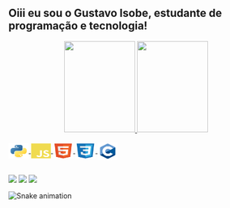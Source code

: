  ## Oiii eu sou o Gustavo Isobe, estudante de programação e tecnologia!

<div align="center">
  <a href="https://github.com/tavaresisobe">
  <img height="180em" width="140" src="https://github-readme-stats.vercel.app/api?username=tavaresisobe&show_icons=true&theme=dracula&include_all_commits=true&count_private=true"/>
  <img height="180em" width="140" src="https://github-readme-stats.vercel.app/api/top-langs/?username=tavaresisobe&layout=compact&langs_count=7&theme=dracula"/>
</div>
<div style="display: inline_block"><br>
  <img align="center" alt="Python" height="30" width="40" src="https://raw.githubusercontent.com/devicons/devicon/master/icons/python/python-original.svg">
  <img align="center" alt="Js" height="30" width="40" src="https://raw.githubusercontent.com/devicons/devicon/master/icons/javascript/javascript-plain.svg">
  <img align="center" alt="HTML" height="30" width="40" src="https://raw.githubusercontent.com/devicons/devicon/master/icons/html5/html5-original.svg">
  <img align="center" alt="CSS" height="30" width="40" src="https://raw.githubusercontent.com/devicons/devicon/master/icons/css3/css3-original.svg">
  <img align="center" alt="C" height="35" width="40" src="https://raw.githubusercontent.com/github/explore/master/topics/c/c.png"
</div>
   
  ##
 
<div> 
  <a href="https://instagram.com/t.vares" target="_blank"><img src="https://img.shields.io/badge/-Instagram-%23E4405F?style=for-the-badge&logo=instagram&logoColor=white" target="_blank"></a>
  <a href = "mailto:gisobe@gmail.com"><img src="https://img.shields.io/badge/-Gmail-%23333?style=for-the-badge&logo=gmail&logoColor=white" target="_blank"></a>
  <a href="https://www.linkedin.com/in/gustavo-henrique-tavares-isobe-529293181" target="_blank"><img src="https://img.shields.io/badge/-LinkedIn-%230077B5?style=for-the-badge&logo=linkedin&logoColor=white" target="_blank"></a> 
 
 
  ![Snake animation](https://github.com/tavaresisobe/tavaresisobe/blob/output/github-contribution-grid-snake.svg)


</div>
